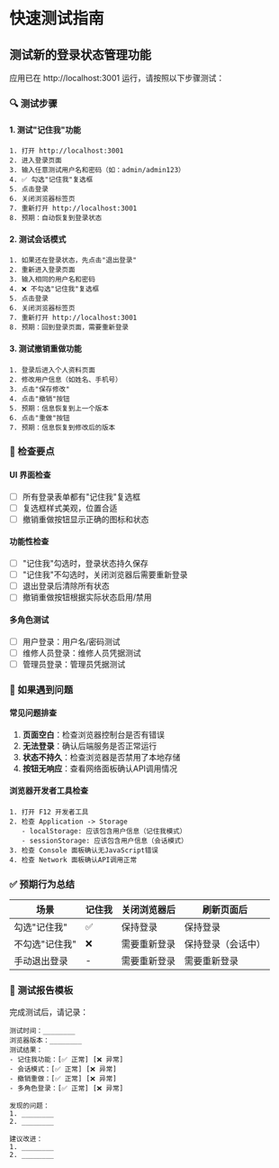 # 快速测试指南

## 测试新的登录状态管理功能

应用已在 http://localhost:3001 运行，请按照以下步骤测试：

### 🔍 测试步骤

#### 1. 测试"记住我"功能
```
1. 打开 http://localhost:3001
2. 进入登录页面
3. 输入任意测试用户名和密码（如：admin/admin123）
4. ✅ 勾选"记住我"复选框
5. 点击登录
6. 关闭浏览器标签页
7. 重新打开 http://localhost:3001
8. 预期：自动恢复到登录状态
```

#### 2. 测试会话模式
```
1. 如果还在登录状态，先点击"退出登录"
2. 重新进入登录页面
3. 输入相同的用户名和密码
4. ❌ 不勾选"记住我"复选框
5. 点击登录
6. 关闭浏览器标签页
7. 重新打开 http://localhost:3001
8. 预期：回到登录页面，需要重新登录
```

#### 3. 测试撤销重做功能
```
1. 登录后进入个人资料页面
2. 修改用户信息（如姓名、手机号）
3. 点击"保存修改"
4. 点击"撤销"按钮
5. 预期：信息恢复到上一个版本
6. 点击"重做"按钮
7. 预期：信息恢复到修改后的版本
```

### 🔧 检查要点

#### UI 界面检查
- [ ] 所有登录表单都有"记住我"复选框
- [ ] 复选框样式美观，位置合适
- [ ] 撤销重做按钮显示正确的图标和状态

#### 功能性检查
- [ ] "记住我"勾选时，登录状态持久保存
- [ ] "记住我"不勾选时，关闭浏览器后需要重新登录
- [ ] 退出登录后清除所有状态
- [ ] 撤销重做按钮根据实际状态启用/禁用

#### 多角色测试
- [ ] 用户登录：用户名/密码测试
- [ ] 维修人员登录：维修人员凭据测试
- [ ] 管理员登录：管理员凭据测试

### 🐛 如果遇到问题

#### 常见问题排查
1. **页面空白**：检查浏览器控制台是否有错误
2. **无法登录**：确认后端服务是否正常运行
3. **状态不持久**：检查浏览器是否禁用了本地存储
4. **按钮无响应**：查看网络面板确认API调用情况

#### 浏览器开发者工具检查
```
1. 打开 F12 开发者工具
2. 检查 Application -> Storage
   - localStorage: 应该包含用户信息（记住我模式）
   - sessionStorage: 应该包含用户信息（会话模式）
3. 检查 Console 面板确认无JavaScript错误
4. 检查 Network 面板确认API调用正常
```

### ✅ 预期行为总结

| 场景           | 记住我 | 关闭浏览器后 | 刷新页面后         |
| -------------- | ------ | ------------ | ------------------ |
| 勾选"记住我"   | ✅      | 保持登录     | 保持登录           |
| 不勾选"记住我" | ❌      | 需要重新登录 | 保持登录（会话中） |
| 手动退出登录   | -      | 需要重新登录 | 需要重新登录       |

### 📝 测试报告模板

完成测试后，请记录：

```
测试时间：________
浏览器版本：________
测试结果：
- 记住我功能：[✅ 正常] [❌ 异常]
- 会话模式：[✅ 正常] [❌ 异常]  
- 撤销重做：[✅ 正常] [❌ 异常]
- 多角色登录：[✅ 正常] [❌ 异常]

发现的问题：
1. ________
2. ________

建议改进：
1. ________
2. ________
```
